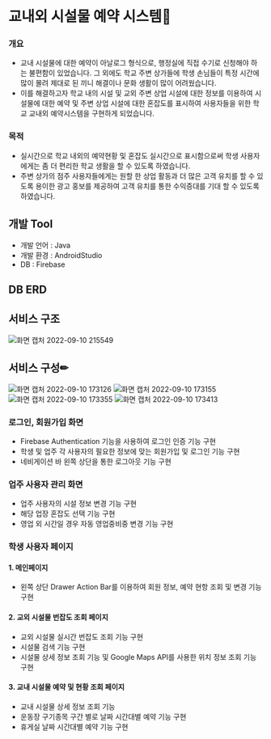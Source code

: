 # 교내외 시설물 예약 시스템🏢
### 개요
- 교내 시설물에 대한 예약이 아날로그 형식으로, 행정실에 직접 수기로 신청해야 하는 불편함이 있었습니다. 그 외에도 학교 주변 상가들에 학생 손님들이 특정 시간에 많이 몰려 제대로 된 끼니 해결이나 문화 생활이 많이 어려웠습니다. 
- 이를 해결하고자 학교 내의 시설 및 교외 주변 상업 시설에 대한 정보를 이용하여 시설물에 대한 예약 및 주변 상업 시설에 대한 혼잡도를 표시하여 사용자들을 위한 학교 교내외 예약시스템을 구현하게 되었습니다.
### 목적
- 실시간으로 학교 내외의 예약현황 및 혼잡도 실시간으로 표시함으로써 학생 사용자에게는 좀 더 편리한 학교 생활을 할 수 있도록 하였습니다.
- 주변 상가의 점주 사용자들에게는 원할 한 상업 활동과 더 많은 고객 유치를 할 수 있도록 용이한 광고 홍보를 제공하여 고객 유치를 통한 수익증대를 기대 할 수 있도록 하였습니다.

## 개발 Tool
- 개발 언어 : Java
- 개발 환경 : AndroidStudio
- DB : Firebase

## DB ERD

## 서비스 구조
![화면 캡처 2022-09-10 215549](https://user-images.githubusercontent.com/70012637/189484343-eaf04f5b-191c-4eb6-b1e3-b3c75977bec0.png)


## 서비스 구성✏
![화면 캡처 2022-09-10 173126](https://user-images.githubusercontent.com/70012637/189475709-2c08c865-649d-4ebe-b9db-a679b6cb4c8b.png)
![화면 캡처 2022-09-10 173155](https://user-images.githubusercontent.com/70012637/189475668-693c4c7d-498e-4fa6-a907-d8e61308837d.png)
![화면 캡처 2022-09-10 173355](https://user-images.githubusercontent.com/70012637/189475675-aec35484-309d-4f1f-b3db-95dbec979965.png)
![화면 캡처 2022-09-10 173413](https://user-images.githubusercontent.com/70012637/189475689-40df4850-0fe5-43c8-98bb-17d68a4fda45.png)

### 로그인, 회원가입 화면
- Firebase Authentication 기능을 사용하여 로그인 인증 기능 구현 
- 학생 및 업주 각 사용자의 필요한 정보에 맞는 회원가입 및 로그인 기능 구현
- 네비게이션 바 왼쪽 상단을 통한 로그아웃 기능 구현


### 업주 사용자 관리 화면
- 업주 사용자의 시설 정보 변경 기능 구현
- 해당 업장 혼잡도 선택 기능 구현
- 영업 외 시간일 경우 자동 영업중비중 변경 기능 구현 

### 학생 사용자 페이지
#### 1. 메인페이지
  - 왼쪽 상단 Drawer Action Bar를 이용하여 회원 정보, 예약 현항 조회 및 변경 기능 구현
 
#### 2. 교외 시설물 번잡도 조회 페이지
  - 교외 시설물 실시간 번잡도 조회 기능 구현
  - 시설물 검색 기능 구현
  - 시설물 상세 정보 조회 기능 및 Google Maps API를 사용한 위치 정보 조회 기능 구현
  
#### 3. 교내 시설물 예약 및 현황 조회 페이지
  - 교내 시설물 상세 정보 조회 기능 
  - 운동장 구기종목 구간 별로 날짜 시간대별 예약 기능 구현
  - 휴게실 날짜 시간대별 예약 기능 구현

